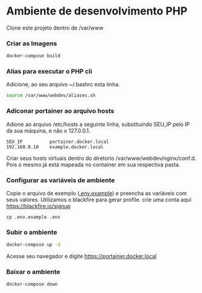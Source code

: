 # Ambiente de desenvolvimento PHP

Clone este projeto dentro de /var/www

### Criar as Imagens
```sh
docker-compose build
```

### Alias para executar o PHP cli
Adicione, ao seu arquivo ~/.bashrc esta linha.
```sh
source /var/www/webdev/aliases.sh
```

### Adiconar portainer ao arquivo hosts
Adione ao arquivo /etc/hosts a seguinte linha, substituindo SEU_IP pelo IP da sua máquina, e não o 127.0.0.1. 
```
SEU_IP          portainer.docker.local
192.168.0.10    example.docker.local
```

Criar seus hosts virtuais dentro do diretorio /var/www/webdev/nginx/conf.d. Pois o mesmo já está mapeada no container em sua respectiva pasta.

### Configurar as variáveis de ambiente
Copie o arquivo de exemplo ([.env.example](.env.example)) e preencha as variáveis com seus valores.
Utilizamos o blackfire para gerar profile. crie uma conta aqui <a href="https://blackfire.io/signup" target="_blank">https://blackfire.io/signup</a>
```
cp .env.example .env
```

### Subir o ambiente
```sh
docker-compose up -d
```

Acesse seu navegador e digite https://portainer.docker.local

### Baixar o ambiente
```sh
docker-compose down
```
